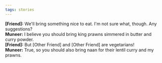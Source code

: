 ```yaml
---
tags: stories
---
```


<strong>[Friend]:</strong> We'll bring something nice to eat. I'm not sure what, though. Any suggestions?<br>
<strong>Muneer:</strong> I believe you should bring king prawns simmered in butter and curry powder.<br>
<strong>[Friend]:</strong> But [Other Friend] and [Other Friend] are vegetarians!<br>
<strong>Muneer:</strong> True, so you should also bring naan for their lentil curry and my prawns.
